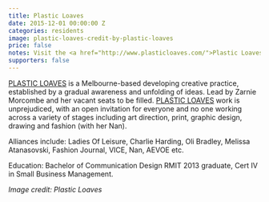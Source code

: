 ```yaml
---
title: Plastic Loaves
date: 2015-12-01 00:00:00 Z
categories: residents
image: plastic-loaves-credit-by-plastic-loaves
price: false
notes: Visit the <a href="http://www.plasticloaves.com/">Plastic Loaves website</a>
supporters: false
---
```


<!-- https://thesubstation.org.au/show/plastic-loaves/ -->

[PLASTIC LOAVES](http://www.plasticloaves.com/) is a Melbourne-based developing creative practice, established by a gradual awareness and unfolding of ideas. Lead by Zarnie Morcombe and her vacant seats to be filled. [PLASTIC LOAVES](http://www.plasticloaves.com/) work is unprejudiced, with an open invitation for everyone and no one working across a variety of stages including art direction, print, graphic design, drawing and fashion (with her Nan).

Alliances include: Ladies Of Leisure, Charlie Harding, Oli Bradley, Melissa Atanasovski, Fashion Journal, VICE, Nan, AEVOE etc.

Education: Bachelor of Communication Design RMIT 2013 graduate, Cert IV in Small Business Management.

_Image credit: Plastic Loaves_

